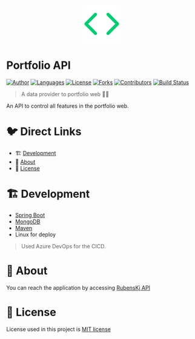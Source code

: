 <p align="center">
   <img src="https://raw.githubusercontent.com/RubensKj/myportfolio/master/.github/code.png" width="100"/>
</p>

# Portfolio API

[![Author](https://img.shields.io/badge/author-RubensKj-00cc74?style=flat-square)](https://github.com/RubensKj)
[![Languages](https://img.shields.io/github/languages/count/RubensKj/portfolio-api?color=00cc74&style=flat-square)](#)
[![License](https://img.shields.io/github/license/RubensKj/portfolio-api?color=00cc74&style=flat-square)](https://github.com/RubensKj/portfolio-api/blob/master/LICENSE)
[![Forks](https://img.shields.io/github/forks/RubensKj/portfolio-api?color=00cc74&style=flat-square)](https://github.com/RubensKj/portfolio-api/network/members)
[![Contributors](https://img.shields.io/github/contributors/RubensKj/portfolio-api?color=00cc74&style=flat-square)](https://github.com/RubensKj/portfolio-api/graphs/contributors)
[![Build Status](https://dev.azure.com/rubenskj/Portfolio-API/_apis/build/status/Portfolio-API-CI?branchName=master)](https://dev.azure.com/rubenskj/Portfolio-API/_build/latest?definitionId=1&branchName=master)


> A data provider to portfolio web ✌🏻

<p>An API to control all features in the portfolio web.</p>

# 🐦 Direct Links
 * 🏗 [Development](#building_construction-Development)
 * 🚀 [About](#rocket-about)
 * 📕 [License](#closed_book-license)


# :building_construction: Development

- [Spring Boot](https://spring.io/projects/spring-boot)
- [MongoDB](https://www.mongodb.com/)
- [Maven](https://maven.apache.org/)
- Linux for deploy

> Used Azure DevOps for the CICD.

# :rocket: About

You can reach the application by accessing [RubensKj API](https://vps-4248070.rubenskj.com:8443/api/hello)

# :closed_book: License

License used in this project is [MIT license](https://github.com/RubensKj/portfolio-api/blob/master/LICENSE)

